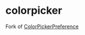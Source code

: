 # colorpicker

Fork of [ColorPickerPreference](https://github.com/attenzione/android-ColorPickerPreference)
